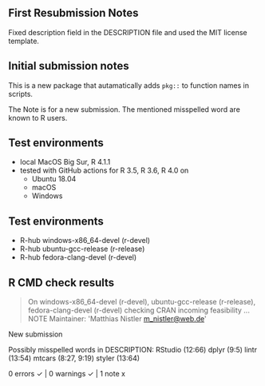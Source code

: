 ## First Resubmission Notes

Fixed description field in the DESCRIPTION file and used the MIT license template.


## Initial submission notes

This is a new package that autamatically adds `pkg::` to function names in scripts.

The Note is for a new submission. The mentioned misspelled word are known to R users.



## Test environments

* local MacOS Big Sur, R 4.1.1
* tested with GitHub actions for R 3.5, R 3.6, R 4.0 on
  - Ubuntu 18.04
  - macOS
  - Windows
  
## Test environments
- R-hub windows-x86_64-devel (r-devel)
- R-hub ubuntu-gcc-release (r-release)
- R-hub fedora-clang-devel (r-devel)

## R CMD check results
> On windows-x86_64-devel (r-devel), ubuntu-gcc-release (r-release), fedora-clang-devel (r-devel)
  checking CRAN incoming feasibility ... NOTE
  Maintainer: 'Matthias Nistler <m_nistler@web.de>'
  
  New submission
  
  Possibly misspelled words in DESCRIPTION:
    RStudio (12:66)
    dplyr (9:5)
    lintr (13:54)
    mtcars (8:27, 9:19)
    styler (13:64)

0 errors ✓ | 0 warnings ✓ | 1 note x